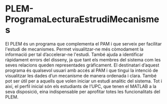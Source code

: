 # PLEM-ProgramaLecturaEstrudiMecanismes
El PLEM és un programa que complementa el PAM i que serveix per facilitar l'estudi de mecanismes. Permet visualitzar-ne més còmodament la informació per tal d’accelerar-ne l'estudi. També ajuda a identificar ràpidament errors del disseny, ja que tant els membres del sistema com les seves relacions queden representades gràficament.
El destinatari d’aquest programa és qualsevol usuari amb accés al PAM i que tingui la intenció de visualitzar les dades d’un mecanisme de manera ordenada i clara. També pot ser útil per a aquells que volen iniciar un estudi analític del sistema. Tot i així, el perfil inicial són els estudiants de l’UPC, que tenen el MATLAB a la seva disposició, eina indispensable per aprofitar totes les funcionalitats del PLEM.
